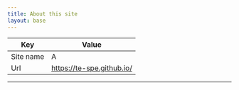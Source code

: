 ```yaml
---
title: About this site
layout: base
---
```


| Key | Value |
| --- | --- |
| Site name | A |
| Url | https://te-spe.github.io/ |
---
